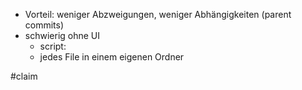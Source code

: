 - Vorteil: weniger Abzweigungen, weniger Abhängigkeiten (parent commits)
- schwierig ohne UI
	- script: 
	- jedes File in einem eigenen Ordner

#claim 